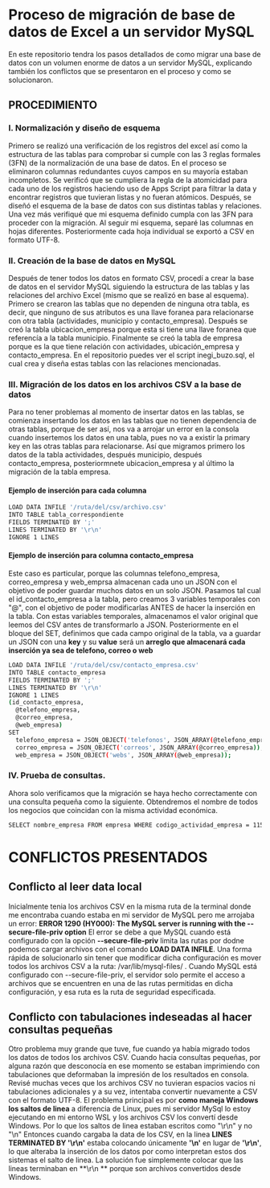 # Proceso de migración de base de datos de Excel a un servidor MySQL

En este repositorio tendra los pasos detallados de como migrar una base de datos con un volumen enorme de datos a un servidor MySQL, explicando también los conflictos que se presentaron en el proceso y como se solucionaron.

## PROCEDIMIENTO

### I. Normalización y diseño de esquema

Primero se realizó una verificación de los registros del excel así como la estructura de las tablas para comprobar si cumple con las 3 reglas formales (3FN) de la normalización de una base de datos. En el proceso se eliminaron columnas redundantes cuyos campos en su mayoría estaban incompletos. Se verificó que se cumpliera la regla de la atomicidad para cada uno de los registros haciendo uso de Apps Script para filtrar la data y encontrar registros que tuvieran listas y no fueran atómicos. Después, se diseñó el esquema de la base de datos con sus distintas tablas y relaciones. Una vez más verifiqué que mi esquema definido cumpla con las 3FN para proceder con la migración. Al seguir mi esquema, separé las columnas en hojas diferentes. Posteriormente cada hoja individual se exportó a CSV en formato UTF-8.

### II. Creación de la base de datos en MySQL

Después de tener todos los datos en formato CSV, procedí a crear la base de datos en el servidor MySQL siguiendo la estructura de las tablas y las relaciones del archivo Excel (mismo que se realizó en base al esquema). Primero se crearon las tablas que no dependen de ninguna otra tabla, es decir, que ninguno de sus atributos es una llave foranea para relacionarse con otra tabla (actividades, municipio y contacto_empresa). Después se creó la tabla ubicacion_empresa porque esta si tiene una llave foranea que referencía a la tabla municipio. Finalmente se creó la tabla de empresa porque es la que tiene relación con actividades, ubicación_empresa y contacto_empresa. En el repositorio puedes ver el script inegi_buzo.sql, el cual crea y diseña estas tablas con las relaciones mencionadas.

### III. Migración de los datos en los archivos CSV a la base de datos

Para no tener problemas al momento de insertar datos en las tablas, se comienza insertando los datos en las tablas que no tienen dependencia de otras tablas, porque de ser así, nos va a arrojar un error en la consola cuando insertemos los datos en una tabla, pues no va a existir la primary key en las otras tablas para relacionarse. Así que migramos primero los datos de la tabla actividades, después municipio, después contacto_empresa, posteriormnete ubicacion_empresa y al último la migración de la tabla empresa.

#### Ejemplo de inserción para cada columna

```bash
LOAD DATA INFILE '/ruta/del/csv/archivo.csv'
INTO TABLE tabla_correspondiente
FIELDS TERMINATED BY ';'
LINES TERMINATED BY '\r\n'
IGNORE 1 LINES
```

#### Ejemplo de inserción para columna **contacto_empresa**

Este caso es particular, porque las columnas telefono_empresa, correo_empresa y web_emprsa almacenan cada uno un JSON con el objetivo de poder guardar muchos datos en un solo JSON.
Pasamos tal cual el id_contacto_empresa a la tabla, pero creamos 3 variables temporales con
"@", con el objetivo de poder modificarlas ANTES de hacer la inserción en la tabla. Con estas variables temporales, almacenamos el valor original que leemos del CSV antes de transformarlo a JSON.
Posteriormente en el bloque del SET, definimos que cada campo original de la tabla, va a guardar un JSON con una **key** y su **value** será un **arreglo que almacenará cada inserción ya sea de telefono, correo o web**

```bash
LOAD DATA INFILE '/ruta/del/csv/contacto_empresa.csv'
INTO TABLE contacto_empresa
FIELDS TERMINATED BY ';'
LINES TERMINATED BY '\r\n'
IGNORE 1 LINES
(id_contacto_empresa,
  @telefono_empresa,
  @correo_empresa,
  @web_empresa)
SET
  telefono_empresa = JSON_OBJECT('telefonos', JSON_ARRAY(@telefono_empresa)),
  correo_empresa = JSON_OBJECT('correos', JSON_ARRAY(@correo_empresa)),
  web_empresa = JSON_OBJECT('webs', JSON_ARRAY(@web_empresa));
```

### IV. Prueba de consultas.

Ahora solo verificamos que la migración se haya hecho correctamente con una consulta pequeña como la siguiente. Obtendremos el nombre de todos los negocios que coincidan con la misma actividad económica.

```bash
SELECT nombre_empresa FROM empresa WHERE codigo_actividad_empresa = 115111;
```

# CONFLICTOS PRESENTADOS

## Conflicto al leer data local

Inicialmente tenia los archivos CSV en la misma ruta de la terminal donde me encontraba cuando estaba en mi servidor de MySQL pero me arrojaba un error:
**ERROR 1290 (HY000): The MySQL server is running with the --secure-file-priv option**
El error se debe a que MySQL cuando está configurado con la opción **--secure-file-priv** limita las rutas por dodne podemos cargar archivos con el comando **LOAD DATA INFILE**. Una forma rápida de solucionarlo sin tener que modificar dicha configuración es mover todos los archivos CSV a la ruta: /var/lib/mysql-files/ . Cuando MySQL está configurado con --secure-file-priv, el servidor solo permite el acceso a archivos que se encuentren en una de las rutas permitidas en dicha configuración, y esa ruta es la ruta de seguridad especificada.

## Conflicto con tabulaciones indeseadas al hacer consultas pequeñas

Otro problema muy grande que tuve, fue cuando ya había migrado todos los datos de todos los archivos CSV. Cuando hacia consultas pequeñas, por alguna razón que desconocía en ese momento se estaban imprimiendo con tabulaciones que deformaban la impresión de los resultados en consola. Revisé muchas veces que los archivos CSV no tuvieran espacios vacios ni tabulaciones adicionales y a su vez, intentaba convertir nuevamente a CSV con el formato UTF-8.
El problema principal es por **como maneja Windows los saltos de linea** a diferencia de Linux, pues mi servidor MySql lo estoy ejecutando en mi entorno WSL y los archivos CSV los convertí desde Windows. Por lo que los saltos de linea estaban escritos como "\r\n" y no "\n"
Entonces cuando cargaba la data de los CSV, en la linea **LINES TERMINATED BY '\r\n'** estaba colocando únicamente **'\n'** en lugar de **'\r\n'**, lo que alteraba la inserción
de los datos por como interpretan estos dos sistemas el salto de linea. La solución fue simplemente colocar que las lineas terminaban en **\r\n ** porque son archivos convertidos desde Windows.
